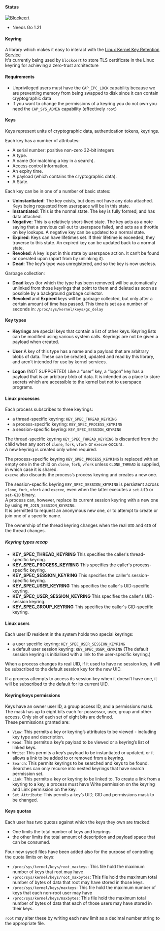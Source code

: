 #### Status

[![Blockcert](https://github.com/blockforo/keyring/actions/workflows/build.yaml/badge.svg)](https://github.com/blockforo/keyring/actions/workflows/build.yaml)

- Needs Go 1.21

#### Keyring

A library which makes it easy to interact with the [Linux Kernel Key Retention Service](https://www.kernel.org/doc/html/v6.0/security/keys/core.html)  
It's currently being used by `blockcert` to store TLS certificate in the Linux keyring for achieving a zero-trust architecture

#### Requirements

- Unprivileged users must have the `CAP_IPC_LOCK` capability because we are preventing memory from being swapped to disk since it can contain cryptographic data
- If you want to change the permissions of a keyring you do not own you need the `CAP_SYS_ADMIN` capability (effectively `root`)

#### Keys

Keys represent units of cryptographic data, authentication tokens, keyrings.  

Each key has a number of attributes:
- A serial number: positive non-zero 32-bit integers
- A type.
- A name (for matching a key in a search).
- Access control information.
- An expiry time.
- A payload (which contains the cryptographic data).
- A State.

Each key can be in one of a number of basic states:

- **Uninstantiated**: The key exists, but does not have any data attached. Keys being requested from userspace will be in this state.
- **Instantiated**: This is the normal state. The key is fully formed, and has data attached.
- **Negative**: This is a relatively short-lived state. The key acts as a note saying that a previous call out to userspace failed, and acts as a throttle on key lookups. A negative key can be updated to a normal state.
- **Expired**: Keys can have lifetimes set. If their lifetime is exceeded, they traverse to this state. An expired key can be updated back to a normal state.
- **Revoked**: A key is put in this state by userspace action. It can’t be found or operated upon (apart from by unlinking it).
- **Dead**: The key’s type was unregistered, and so the key is now useless.

Garbage collection:
- **Dead** keys (for which the type has been removed) will be automatically unlinked from those keyrings that point to them and deleted as soon as possible by a background garbage collector.
- **Revoked** and **Expired** keys will be garbage collected, but only after a certain amount of time has passed. This time is set as a number of seconds in: `/proc/sys/kernel/keys/gc_delay`

#### Key types

- **Keyrings** are special keys that contain a list of other keys. Keyring lists can be modified using various system calls. Keyrings are not be given a payload when created.

- **User** A key of this type has a name and a payload that are arbitrary blobs of data. These can be created, updated and read by this library, and aren’t intended for use by kernel services.

- **Logon** (NOT SUPPORTED) Like a “user” key, a “logon” key has a payload that is an arbitrary blob of data. It is intended as a place to store secrets which are accessible to the kernel but not to userspace programs.

#### Linux processes

Each process subscribes to three keyrings: 
- a thread-specific keyring:  `KEY_SPEC_THREAD_KEYRING`
- a process-specific keyring: `KEY_SPEC_PROCESS_KEYRING`
- a session-specific keyring: `KEY_SPEC_SESSION_KEYRING`

The thread-specific keyring `KEY_SPEC_THREAD_KEYRING` is discarded from the child when any sort of `clone`, `fork`, `vfork` or `execve` occurs.  
A new keyring is created only when required.

The process-specific keyring `KEY_SPEC_PROCESS_KEYRING` is replaced with an empty one in the child on `clone`, `fork`, `vfork` unless `CLONE_THREAD` is supplied, in which case it is shared.  
`execve` also discards the process’s process keyring and creates a new one.

The session-specific keyring `KEY_SPEC_SESSION_KEYRING` is persistent across `clone`, `fork`, `vfork` and `execve`, even when the latter executes a `set-UID` or `set-GID` binary.  
A process can, however, replace its current session keyring with a new one by using `PR_JOIN_SESSION_KEYRING`.  
It is permitted to request an anonymous new one, or to attempt to create or join one of a specific name.

The ownership of the thread keyring changes when the real `UID` and `GID` of the thread changes.

##### Keyring types recap

- **KEY_SPEC_THREAD_KEYRING** This specifies the caller's thread-specific keyring.
- **KEY_SPEC_PROCESS_KEYRING** This specifies the caller's process-specific keyring.
- **KEY_SPEC_SESSION_KEYRING** This specifies the caller's session-specific keyring.
- **KEY_SPEC_USER_KEYRING** This specifies the caller's UID-specific keyring.
- **KEY_SPEC_USER_SESSION_KEYRING** This specifies the caller's UID-session keyring.
- **KEY_SPEC_GROUP_KEYRING** This specifies the caller's GID-specific keyring.

#### Linux users

Each user ID resident in the system holds two special keyrings: 
- a user specific keyring: `KEY_SPEC_USER_SESSION_KEYRING`
- a default user session keyring: `KEY_SPEC_USER_KEYRING` (The default session keyring is initialised with a link to the user-specific keyring.)

When a process changes its real UID, if it used to have no session key, it will be subscribed to the default session key for the new UID.

If a process attempts to access its session key when it doesn’t have one, it will be subscribed to the default for its current UID.

#### Keyring/keys permissions

Keys have an owner user ID, a group access ID, and a permissions mask.  
The mask has up to eight bits each for possessor, user, group and other access. Only six of each set of eight bits are defined.  
These permissions granted are:

- `View`: This permits a key or keyring’s attributes to be viewed - including key type and description.
- `Read`: This permits a key’s payload to be viewed or a keyring’s list of linked keys.
- `Write`: This permits a key’s payload to be instantiated or updated, or it allows a link to be added to or removed from a keyring.
- `Search`: This permits keyrings to be searched and keys to be found. Searches can only recurse into nested keyrings that have search permission set.
- `Link`: This permits a key or keyring to be linked to. To create a link from a keyring to a key, a process must have Write permission on the keyring and Link permission on the key.
- `Set Attribute`: This permits a key’s UID, GID and permissions mask to be changed.

#### Keys quotas

Each user has two quotas against which the keys they own are tracked:  
- One limits the total number of keys and keyrings
- the other limits the total amount of description and payload space that can be consumed.

Four new sysctl files have been added also for the purpose of controlling the quota limits on keys:

- `/proc/sys/kernel/keys/root_maxkeys`: This file hold the maximum number of keys that root may have
- `/proc/sys/kernel/keys/root_maxbytes`: This file hold the maximum total number of bytes of data that root may have stored in those keys.
- `/proc/sys/kernel/keys/maxkeys`: This file hold the maximum number of keys that each non-root user may have
- `/proc/sys/kernel/keys/maxbytes`: This file hold the maximum total number of bytes of data that each of those users may have stored in their keys.

`root` may alter these by writing each new limit as a decimal number string to the appropriate file.
